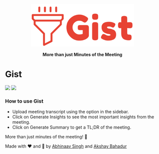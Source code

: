 <div align="center">

<p align="center"> <img src="https://github.com/AbhinaavSingh/Gist/blob/main/resources/gist_logo.png" height="140px"><br></p>

**More than just Minutes of the Meeting**

</div>

# Gist
[![](https://img.shields.io/badge/Gist-Streamlit-brightgreen)](https://share.streamlit.io/abhinaavsingh/gist/main/st_analyzer.py) [![](https://img.shields.io/badge/GitHub-Source-blue)](https://github.com/AbhinaavSingh/Gist)

### How to use Gist
- Upload meeting transcript using the option in the sidebar.
- Click on Generate Insights to see the most important insights from the meeting.
- Click on Generate Summary to get a TL;DR of the meeting. 



More than just minutes of the meeting! 🚀

Made with ❤️ and 🦙 by [Abhinaav Singh](https://abhinaav.com) and [Akshay Bahadur](https://akshaybahadur.com)
